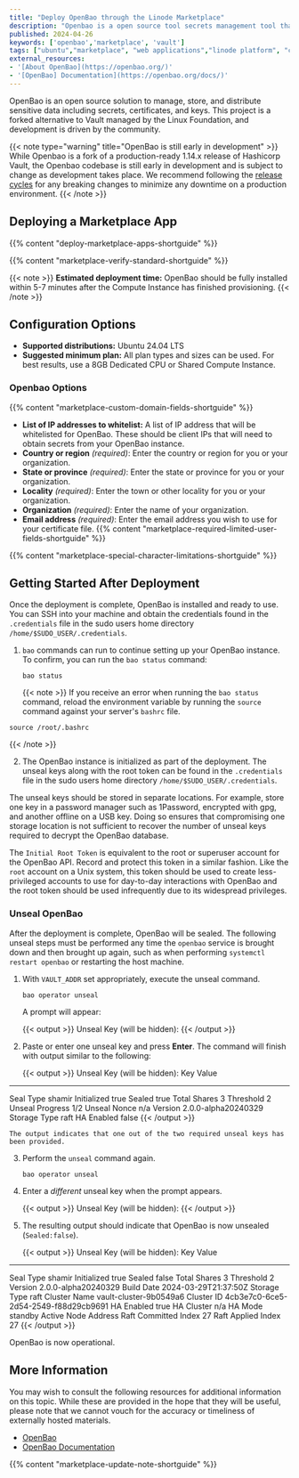 ```yaml
---
title: "Deploy OpenBao through the Linode Marketplace"
description: "Openbao is a open source tool secrets management tool that helps to provide secure, automated access to sensitive data."
published: 2024-04-26
keywords: ['openbao','marketplace', 'vault']
tags: ["ubuntu","marketplace", "web applications","linode platform", "cloud manager", "secrets", "education"]
external_resources:
- '[About OpenBao](https://openbao.org/)'
- '[OpenBao] Documentation](https://openbao.org/docs/)'
---
```


OpenBao is an open source solution to manage, store, and distribute sensitive data including secrets, certificates, and keys. This project is a forked alternative to Vault managed by the Linux Foundation, and development is driven by the community. 

{{< note type="warning" title="OpenBao is still early in development" >}}
While Openbao is a fork of a production-ready 1.14.x release of Hashicorp Vault, the Openbao codebase is still early in development and is subject to change as development takes place. We recommend following the [release cycles](https://github.com/openbao/openbao/releases) for any breaking changes to minimize any downtime on a production environment.
{{< /note >}}

## Deploying a Marketplace App

{{% content "deploy-marketplace-apps-shortguide" %}}

{{% content "marketplace-verify-standard-shortguide" %}}

{{< note >}}
**Estimated deployment time:** OpenBao should be fully installed within 5-7 minutes after the Compute Instance has finished provisioning. 
{{< /note >}}

## Configuration Options

- **Supported distributions:** Ubuntu 24.04 LTS
- **Suggested minimum plan:** All plan types and sizes can be used. For best results, use a 8GB Dedicated CPU or Shared Compute Instance.

### Openbao Options

{{% content "marketplace-custom-domain-fields-shortguide" %}}
- **List of IP addresses to whitelist:** A list of IP address that will be whitelisted for OpenBao. These should be client IPs that will need to obtain secrets from your OpenBao instance. 
- **Country or region** *(required)*: Enter the country or region for you or your organization.
- **State or province** *(required)*: Enter the state or province for you or your organization.
- **Locality** *(required)*: Enter the town or other locality for you or your organization.
- **Organization** *(required)*: Enter the name of your organization.
- **Email address** *(required)*: Enter the email address you wish to use for your certificate file. 
{{% content "marketplace-required-limited-user-fields-shortguide" %}}

{{% content "marketplace-special-character-limitations-shortguide" %}}

## Getting Started After Deployment

Once the deployment is complete, OpenBao is installed and ready to use. You can SSH into your machine and obtain the credentials found in the `.credentials` file in the sudo users home directory `/home/$SUDO_USER/.credentials`.

1.  `bao` commands can run to continue setting up your OpenBao instance. To confirm, you can run the `bao status` command:

    ```command
    bao status
    ```

    {{< note >}}
If you receive an error when running the `bao status` command, reload the environment variable by running the `source` command against your server's `bashrc` file.

```command
source /root/.bashrc
```
{{< /note >}}

2. The OpenBao instance is initialized as part of the deployment. The unseal keys along with the root token can be found in the `.credentials` file in the sudo users home directory `/home/$SUDO_USER/.credentials`.

The unseal keys should be stored in separate locations. For example, store one key in a password manager such as 1Password, encrypted with gpg, and another offline on a USB key. Doing so ensures that compromising one storage location is not sufficient to recover the number of unseal keys required to decrypt the OpenBao database.

The `Initial Root Token` is equivalent to the root or superuser account for the OpenBao API. Record and protect this token in a similar fashion. Like the `root` account on a Unix system, this token should be used to create less-privileged accounts to use for day-to-day interactions with OpenBao and the root token should be used infrequently due to its widespread privileges.

### Unseal OpenBao

After the deployment is complete, OpenBao will be sealed. The following unseal steps must be performed any time the `openbao` service is brought down and then brought up again, such as when performing `systemctl restart openbao` or restarting the host machine.

1.  With `VAULT_ADDR` set appropriately, execute the unseal command.

        bao operator unseal

    A prompt will appear:

    {{< output >}}
Unseal Key (will be hidden):
{{< /output >}}

2.  Paste or enter one unseal key and press **Enter**. The command will finish with output similar to the following:

    {{< output >}}
Unseal Key (will be hidden):
Key                Value
---                -----
Seal Type          shamir
Initialized        true
Sealed             true
Total Shares       3
Threshold          2
Unseal Progress    1/2
Unseal Nonce        n/a
Version            2.0.0-alpha20240329
Storage Type       raft
HA Enabled         false
{{< /output >}}

    The output indicates that one out of the two required unseal keys has been provided.

3.  Perform the `unseal` command again.

        bao operator unseal

4.  Enter a _different_ unseal key when the prompt appears.

    {{< output >}}
Unseal Key (will be hidden):
{{< /output >}}

5.  The resulting output should indicate that OpenBao is now unsealed (`Sealed:false`).

    {{< output >}}
Unseal Key (will be hidden):
Key                     Value
---                     -----
Seal Type               shamir
Initialized             true
Sealed                  false
Total Shares            3
Threshold               2
Version                 2.0.0-alpha20240329
Build Date              2024-03-29T21:37:50Z
Storage Type            raft
Cluster Name            vault-cluster-9b0549a6
Cluster ID              4cb3e7c0-6ce5-2d54-2549-f88d29cb9691
HA Enabled              true
HA Cluster              n/a
HA Mode                 standby
Active Node Address     <none>
Raft Committed Index    27
Raft Applied Index      27
{{< /output >}}

OpenBao is now operational.

## More Information

You may wish to consult the following resources for additional information on this topic. While these are provided in the hope that they will be useful, please note that we cannot vouch for the accuracy or timeliness of externally hosted materials.

- [OpenBao](https://openbao.org/)
- [OpenBao Documentation](https://openbao.org/docs/)
 
{{% content "marketplace-update-note-shortguide" %}}